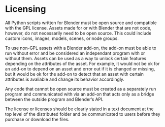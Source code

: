 # Licensing

All Python scripts written for Blender must be open source and compatible with the GPL license. Assets made for or with Blender that are not code, however, do not necessarily need to be open source. This could include custom icons, images, models, scenes, or node groups. 

To use non-GPL assets with a Blender add-on, the add-on must be able to run without error and be considered an independant program with or without them. Assets can be used as a way to unlock certain features depending on the attributes of the asset. For example, it would not be ok for an add-on to depend on an asset and error out if it is changed or missing, but it would be ok for the add-on to detect that an asset with certain attributes is avaliable and change its behavior accordingly. 

Any code that cannot be open source must be created as a separately run program and communicated with via an add-on that acts only as a bridge between the outside program and Blender’s API. 

The license or licenses should be clearly stated in a text document at the top level of the distributed folder and be communicated to users before they purchase or download the files. 
